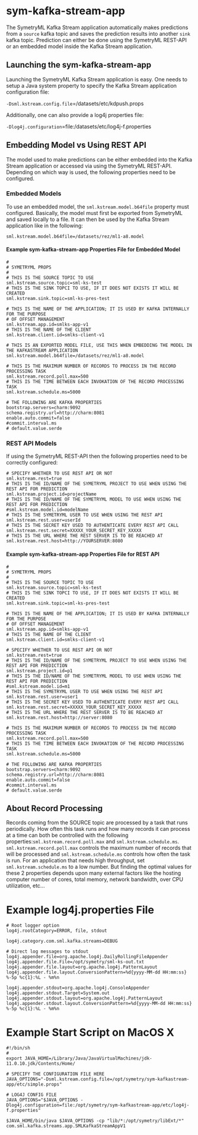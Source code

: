 # sym-kafka-stream-app

The SymetryML Kafka Stream application automatically makes predictions 
from a `source` kafka topic and saves the prediction results into another `sink` kafka 
topic. Prediction can either be done using the SymetryML REST-API or an embedded
model inside the Kafka Stream application.


## Launching the sym-kafka-stream-app

Launching the SymetryML Kafka Stream application is easy. One
needs to setup a Java system property to specify the Kafka Stream
application configuration file:

`-Dsml.kstream.config.file`=/datasets/etc/kdpush.props 

Additionally, one can also provide a log4j properties file:

`-Dlog4j.configuration`=file:/datasets/etc/log4j-f.properties


## Embedding Model vs Using REST API

The model used to make predictions can be either embedded into the
Kafka Stream application or accessed via using the SymetryML REST-API.
Depending on which way is used, the following properties need to be 
configured.


### Embedded Models

To use an embedded model, the `sml.kstream.model.b64file` property must configured. Basically, the model must
first be exported from SymetryML and saved locally to a file. It
can then be used by the Kafka Stream application like in the following:

`sml.kstream.model.b64file=/datasets/rez/ml1-a8.model`


#### Example sym-kafka-stream-app Properties File for Embedded Model

```
# 
# SYMETRYML PROPS
#
# THIS IS THE SOURCE TOPIC TO USE
sml.kstream.source.topic=sml-ks-test
# THIS IS THE SINK TOPCI TO USE, IF IT DOES NOT EXISTS IT WILL BE CREATED
sml.kstream.sink.topic=sml-ks-pres-test

# THIS IS THE NAME OF THE APPLICATION; IT IS USED BY KAFKA INTERNALLY FOR THE PURPOSE
# OF OFFSET MANAGEMENT
sml.kstream.app.id=smlks-app-v1
# THIS IS THE NAME OF THE CLIENT
sml.kstream.client.id=smlks-client-v1

# THIS IS AN EXPORTED MODEL FILE, USE THIS WHEN EMBEDDING THE MODEL IN THE KAFKASTREAM APPLICATION
sml.kstream.model.b64file=/datasets/rez/ml1-a8.model

# THIS IS THE MAXIMUM NUMBER OF RECORDS TO PROCESS IN THE RECORD PROCESSING TASK
sml.kstream.record.poll.max=500
# THIS IS THE TIME BETWEEN EACH INVOKATION OF THE RECORD PROCESSING TASK
sml.kstream.schedule.ms=5000

# THE FOLLOWING ARE KAFKA PROPERTIES
bootstrap.servers=charm:9092
schema.registry.url=http://charm:8081
enable.auto.commit=false
#commit.interval.ms
# default.value.serde

```

### REST API Models

If using the SymetryML REST-API then the following properties need to be
correctly configured:

```
# SPECIFY WHETHER TO USE REST API OR NOT
sml.kstream.rest=true
# THIS IS THE ID/NAME OF THE SYMETRYML PROJECT TO USE WHEN USING THE REST API FOR PREDICTION
sml.kstream.project.id=projectName
# THIS IS THE ID/NAME OF THE SYMETRYML MODEL TO USE WHEN USING THE REST API FOR PREDICTION
#sml.kstream.model.id=modelName
# THIS IS THE SYMETRYML USER TO USE WHEN USING THE REST API
sml.kstream.rest.user=userId
# THIS IS THE SECRET KEY USED TO AUTHENTICATE EVERY REST API CALL
sml.kstream.rest.secret=XXXXX_YOUR_SECRET_KEY_XXXXX
# THIS IS THE URL WHERE THE REST SERVER IS TO BE REACHED AT
sml.kstream.rest.host=http://YOURSERVER:8080
```

#### Example sym-kafka-stream-app Properties File for REST API

```
# 
# SYMETRYML PROPS
#
# THIS IS THE SOURCE TOPIC TO USE
sml.kstream.source.topic=sml-ks-test
# THIS IS THE SINK TOPCI TO USE, IF IT DOES NOT EXISTS IT WILL BE CREATED
sml.kstream.sink.topic=sml-ks-pres-test

# THIS IS THE NAME OF THE APPLICATION; IT IS USED BY KAFKA INTERNALLY FOR THE PURPOSE
# OF OFFSET MANAGEMENT
sml.kstream.app.id=smlks-app-v1
# THIS IS THE NAME OF THE CLIENT
sml.kstream.client.id=smlks-client-v1

# SPECIFY WHETHER TO USE REST API OR NOT
sml.kstream.rest=true
# THIS IS THE ID/NAME OF THE SYMETRYML PROJECT TO USE WHEN USING THE REST API FOR PREDICTION
sml.kstream.project.id=p1
# THIS IS THE ID/NAME OF THE SYMETRYML MODEL TO USE WHEN USING THE REST API FOR PREDICTION
#sml.kstream.model.id=m1
# THIS IS THE SYMETRYML USER TO USE WHEN USING THE REST API
sml.kstream.rest.user=user1
# THIS IS THE SECRET KEY USED TO AUTHENTICATE EVERY REST API CALL
sml.kstream.rest.secret=XXXXX_YOUR_SECRET_KEY_XXXXX
# THIS IS THE URL WHERE THE REST SERVER IS TO BE REACHED AT
sml.kstream.rest.host=http://server:8080

# THIS IS THE MAXIMUM NUMBER OF RECORDS TO PROCESS IN THE RECORD PROCESSING TASK
sml.kstream.record.poll.max=500
# THIS IS THE TIME BETWEEN EACH INVOKATION OF THE RECORD PROCESSING TASK
sml.kstream.schedule.ms=5000

# THE FOLLOWING ARE KAFKA PROPERTIES
bootstrap.servers=charm:9092
schema.registry.url=http://charm:8081
enable.auto.commit=false
#commit.interval.ms
# default.value.serde

```


## About Record Processing

Records coming from the SOURCE topic are processed by a task that runs periodically.
How often this task runs and how many records it can process at a time can
both be controlled with the following properties:`sml.kstream.record.poll.max` and 
`sml.kstream.schedule.ms`. `sml.kstream.record.poll.max` controls the maximum number of
records that will be processed and `sml.kstream.schedule.ms` controls how often
the task is run. For an application that needs high throughput, set 
`sml.kstream.schedule.ms` to a low number. But finding the optimal values for
these 2 properties depends upon many external factors like the hosting computer
number of cores, total memory, network bandwidth, over CPU utilization,
etc...


# Example log4j.properties File

```
# Root logger option
log4j.rootCategory=ERROR, file, stdout

log4j.category.com.sml.kafka.streams=DEBUG

# Direct log messages to stdout
log4j.appender.file=org.apache.log4j.DailyRollingFileAppender
log4j.appender.file.File=/opt/symetry/sml-ks-out.txt
log4j.appender.file.layout=org.apache.log4j.PatternLayout
log4j.appender.file.layout.ConversionPattern=%d{yyyy-MM-dd HH:mm:ss} %-5p %c{1}:%L - %m%n

log4j.appender.stdout=org.apache.log4j.ConsoleAppender
log4j.appender.stdout.Target=System.out
log4j.appender.stdout.layout=org.apache.log4j.PatternLayout
log4j.appender.stdout.layout.ConversionPattern=%d{yyyy-MM-dd HH:mm:ss} %-5p %c{1}:%L - %m%n
```


# Example Start Script on MacOS X

```
#!/bin/sh
#
export JAVA_HOME=/Library/Java/JavaVirtualMachines/jdk-11.0.10.jdk/Contents/Home/

# SPECIFY THE CONFIGURATION FILE HERE
JAVA_OPTIONS="-Dsml.kstream.config.file=/opt/symetry/sym-kafkastream-app/etc/simple.props"

# LOG4J CONFIG FILE
JAVA_OPTIONS="$JAVA_OPTIONS -Dlog4j.configuration=file:/opt/symetry/sym-kafkastream-app/etc/log4j-f.properties"

$JAVA_HOME/bin/java $JAVA_OPTIONS -cp "lib/*:/opt/symetry/libExt/*" com.sml.kafka.streams.app.SMLKafkaStreamAppV1
```

